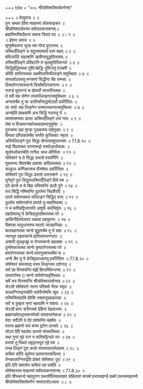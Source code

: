 +++
title = "००८ श्रीसोमेश्वरैश्वर्यवर्णनम्"

+++
॥ देव्युवाच ॥ ॥  
पुनः कथय देवेश माहात्म्यं लोकशङ्कर ॥  
श्रीसोमेश्वरदेवस्य सर्वपातकनाशनम्॥  
ब्रह्मविष्ण्वीशदैवत्यं तथात्र त्रितयं वद ॥ ॥। १ ॥  
॥ ईश्वर उवाच ॥ ॥  
शृणुष्वैकमना भूत्वा मम गोप्यं पुरातनम् ॥  
तस्मिल्ँलिङ्गे च यद्वृत्तमाश्चर्यं परमं महत् ॥ २ ॥  
षष्टिकोटि सहस्राणि ऋषीणामूर्द्ध्वरेतसाम् ॥  
तस्मिल्ँलिङ्गे प्रविष्टानि ते घृताहुतिरिवानले ॥ ३ ॥  
सिद्धिर्वृद्धिस्तथा तुष्टिर्ऋद्धिः पुष्टिस्तु पञ्चमी ॥  
कीर्तिः शान्तिस्तथा लक्ष्मीस्तस्मिंल्लिङ्गे समुत्थिता ॥ ४ ॥  
सप्तकोट्यस्तु मन्त्राणां सिद्धीनां चैव सम्भवः ॥  
दिव्ययोगरसाश्चान्ये दिव्यौषधिरसायनाः ॥ ५ ॥  
गारुडं भूततन्त्रं च खेचर्यो व्यन्तरीस्तथा ॥  
ते सर्वे सह योगेन तस्माल्लिङ्गात्समुत्थिताः ॥ ६ ॥  
अन्याश्चैव तु याः काश्चित्सिद्धयोऽष्टौ प्रकीर्तिताः ॥  
ताः सर्वाः सह लिङ्गेन तस्मात्स्थानात्समुत्थिताः ॥ ७ ॥  
अन्यद्देवि प्रवक्ष्यामि अत्र सिद्धिं गतास्तु ये ॥  
ममांशसम्भवाः प्राप्ता अस्मिल्ँलिङ्गे लयं गताः ॥ ९ ॥  
तेषां च विक्रमान्सर्वान्प्रवक्ष्याम्यनुपूर्वशः ॥  
पुराक्रमा ग्रहा मुण्डा गुडकाश्च सहेतुकाः ॥ ९ ॥  
विमला दण्डिकाश्चैव सप्तैते कुत्सिकाः स्मृताः ॥  
अस्मिंल्लिङ्गे पुरा सिद्धा योगात्पाशुपतान्मम ॥ 7.1.8.१० ॥  
रुद्रो विप्रस्तथा दानश्चन्द्रो मन्थोऽवलोककः ॥  
सूर्यावलोकश्चेति गार्गेयाः सप्त कीर्त्तिताः ॥ ११ ॥  
सोमेश्वरे च ते सिद्धाः प्रभासे वरवर्णिनि ॥  
मूकमन्यः शिवश्चैव प्रकाशः कपिलस्तथा ॥ १२ ॥  
सत्कुलः कर्णिकारश्च पौरुषेयाः प्रकीर्त्तिताः ॥  
सोमेश्वरे पुरा सिद्धाः प्रभासे पापनाशने ॥ १३ ॥  
युगेयुगे पुरा सिद्धास्तस्मिल्ँलिङ्गे प्रिये मम ॥  
एते चान्ये च ये विप्रा भविष्यन्ति कलौ युगे ॥ १४ ॥  
तत्र सिद्धिं गमिष्यन्ति दुर्ल्लभां त्रिदशैरपि ॥  
एतत्ते सर्वमाख्यातं तल्लिङ्गं सिद्धिदं परम् ॥ १९ ॥  
दुर्ल्लभं सर्वमर्त्त्यानां प्रभासे तु व्यवस्थितम् ॥  
न च कश्चिद्विजानाति अशुभैः कर्मभिर्वृतः ॥ १६ ॥  
ग्रहदोषास्तु ये केचिद्भूतदोषास्तथा परे ॥  
डाकिनीप्रेतवेताला राक्षसा ग्रहपूतनाः ॥ १७ ॥  
पिशाचा यातुधानाश्च मातरो जातहारिकाः ॥  
बालग्रहास्तथा चान्ये बुद्धाश्चैव तु ये ग्रहाः ॥ १८ ॥  
ज्वरभूत ग्रहाश्चान्ये ह्यतिसारभगन्दराः ॥  
अश्मरी मूत्रकृच्छ्रं च रोगाश्चान्ये सहस्रशः ॥ १९ ॥  
दुर्नामकास्तथा चान्ये कुष्ठरोगास्तथा परे ॥  
क्षयरोगास्तथा चान्ये वातगुल्मास्तथैव च ॥  
अन्ये चैव तु ये केचिद्व्याधयस्तु प्रकीर्त्तिताः ॥ 7.1.8.२० ॥  
सोमेश्वरं समासाद्य तस्य लिङ्गस्य दर्शनात् ॥  
सर्व एव विनश्यन्ति वह्नौ क्षिप्तमिवेन्धनम् ॥ २१ ॥  
उपसर्गाश्च () चान्ये सर्पघोणपवृश्चिकाः ॥  
सर्वे तत्र विनश्यन्ति श्रीसोमेश्वरदर्शनात् ॥ २२ ॥  
योऽसौ सोमेश्वरो नाम्ना पश्चिमो भैरवः स्मृतः ॥  
कालाग्निरुद्रनाथेति पर्यायैर्नामभिः श्रुतः ॥ २३ ॥  
तस्मिंस्तिष्ठामि देवेशि भक्तानुग्रहकारकः ॥  
सर्वं च दुष्कृतं नृणां भक्षयामि न संशयः ॥ २४ ॥  
योऽसौ प्राणः शरीरस्थो देहिनां देहसञ्चरः ॥  
ब्रह्माण्डमेतद्यस्यान्तरेको यश्चाप्यनेकधा ॥ २५ ॥  
वेदाः सर्वेऽपि यं देवं प्रशंसन्ति महर्षयः ॥  
परस्य ब्रह्मणो रूपं यस्य द्वारेण लभ्यते ॥ २६ ॥  
सोऽयं देवि महादेवः प्रभासे संव्यवस्थितः ॥  
यथा गुप्तं गृहे रत्नं न कश्चिद्विन्दते नरः ॥ २७ ॥  
प्रभासे तु स्थितं तद्वद्रत्नभूतं गृहे मम ॥  
तच्च लिङ्गं पुरा कल्पे सप्तपातालभेदकम् ॥ २८ ॥  
कथितं कोटि सूर्यस्य प्रलयानलसन्निभम् ॥  
तेनकालाग्निरुद्रेति प्रोक्तं सोमेश्वरः पुरा ॥ २९ ॥  
इति देवि समासेन कथितं तव पार्वति ॥  
सोमेश्वरस्य माहात्म्यं सर्वपातकनाशनम् ॥ 7.1.8.३० ॥  
इति श्रीस्कान्दे महापुराण एकाशीतिसाहस्र्यां संहितायां सप्तमे प्रभासखण्डे प्रथमे प्रभासमाहात्म्ये श्रीसोमेश्वरैश्वर्यवर्णनं नामाष्टमोऽध्यायः ॥ ८ ॥